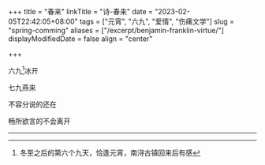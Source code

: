 +++
title = "春来"
linkTitle = "诗-春来"
date = "2023-02-05T22:42:05+08:00"
tags = ["元宵", "六九",  "爱情", "伤痛文学"]
slug = "spring-comming"
aliases = ["/excerpt/benjamin-franklin-virtue/"]
displayModifiedDate = false
align = "center"

+++

六九[^1]冰开

七九燕来

不容分说的还在

畅所欲言的不会离开

---

[^1]: 冬至之后的第六个九天，恰逢元宵，南浔古镇回来后有感